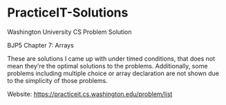 # PracticeIT-Solutions
Washington University CS Problem Solution

BJP5 Chapter 7: Arrays

These are solutions I came up with under timed conditions, that does not mean they're the optimal solutions to the problems. Additionally, some problems including multiple choice or array declaration are not shown due to the simplicity of those problems.

Website: https://practiceit.cs.washington.edu/problem/list
